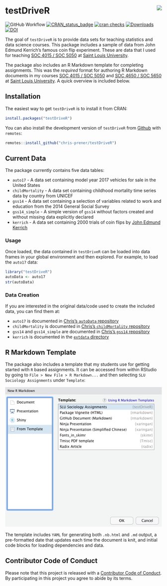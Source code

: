 
<!-- README.md is generated from README.Rmd. Please edit that file -->

# testDriveR <img src="man/figures/logo.png" align="right" />

![GitHub
Workflow](https://github.com/chris-prener/testDriveR/actions/workflows/R-CMD-check.yaml/badge.svg)
[![CRAN_status_badge](https://www.r-pkg.org/badges/version/testDriveR)](https://cran.r-project.org/package=testDriveR)
[![cran
checks](https://cranchecks.info/badges/worst/testDriveR)](https://cran.r-project.org/web/checks/check_results_testDriveR.html)
[![Downloads](https://cranlogs.r-pkg.org/badges/testDriveR?color=brightgreen)](https://www.r-pkg.org/pkg/testDriveR)
[![DOI](https://zenodo.org/badge/95270521.svg)](https://zenodo.org/badge/latestdoi/95270521)

The goal of `testDriveR` is to provide data sets for teaching statistics
and data science courses. This package includes a sample of data from
John Edmund Kerrich’s famous coin flip experiment. These are data that I
used for teaching [SOC 4015 / SOC 5050](https://slu-soc5050.github.io)
at [Saint Louis University](https://www.slu.edu).

The package also includes an R Markdown template for completing
assignments. This was the *required* format for authoring R Markdown
documents in my courses [SOC 4015 / SOC
5050](https://slu-soc5050.github.io) and [SOC 4650 / SOC
5650](https://slu-soc5650.github.io) at [Saint Louis
University](https://www.slu.edu). A quick overview is included below.

## Installation

The easiest way to get `testDriveR` is to install it from CRAN:

``` r
install.packages("testDriveR")
```

You can also install the development version of `testDriveR` from
[Github](https://github.com/chris-prener/testDriveR) with `remotes`:

``` r
remotes::install_github("chris-prener/testDriveR")
```

## Current Data

The package currently contains five data tables:

- `auto17` - A data set containing model year 2017 vehicles for sale in
  the United States
- `childMortality` - A data set containing childhood mortality time
  series data by country from UNICEF
- `gss14` - A data set containing a selection of variables related to
  work and education from the 2014 General Social Survey
- `gss14_simple` - A simple version of `gss14` without factors created
  and without missing data explicitly declared
- `kerrich` - A data set containing 2000 trials of coin flips by [John
  Edmund Kerrich](https://en.wikipedia.org/wiki/John_Edmund_Kerrich)

### Usage

Once loaded, the data contained in `testDriveR` can be loaded into data
frames in your global environment and then explored. For example, to
load the `auto17` data:

``` r
library("testDriveR")
autoData <- auto17
str(autoData)
```

### Data Creation

If you are interested in the original data/code used to create the
included data, you can find them at:

- `auto17` is documented in [Chris’s `autoData`
  repository](https://github.com/chris-prener/autoData)
- `childMortality` is documented in [Chris’s `childMortality`
  repository](https://github.com/chris-prener/childMortality)
- `gss14` and `gss14_simple` are documented in [Chris’s `gss14`
  repository](https://github.com/chris-prener/gss14)
- `kerrich` is documented in the [`extdata`
  directory](/inst/extdata/kerrich.R)

## R Markdown Template

The package also includes a template that my students use for getting
started with `R` based assignments. It can be accessed from within
RStudio by going to `File > New File > R Markdown...` and then selecting
`SLU Sociology Assignments` under `Template`:

![](man/figures/template.png)

The template includes `YAML` for generating both `.nb.html` and `.md`
output, a pre-formatted date that updates each time the document is
knit, and initial code blocks for loading dependencies and data.

## Contributor Code of Conduct

Please note that this project is released with a [Contributor Code of
Conduct](https://chris-prener.github.io/testDriveR/CODE_OF_CONDUCT.html).
By participating in this project you agree to abide by its terms.
